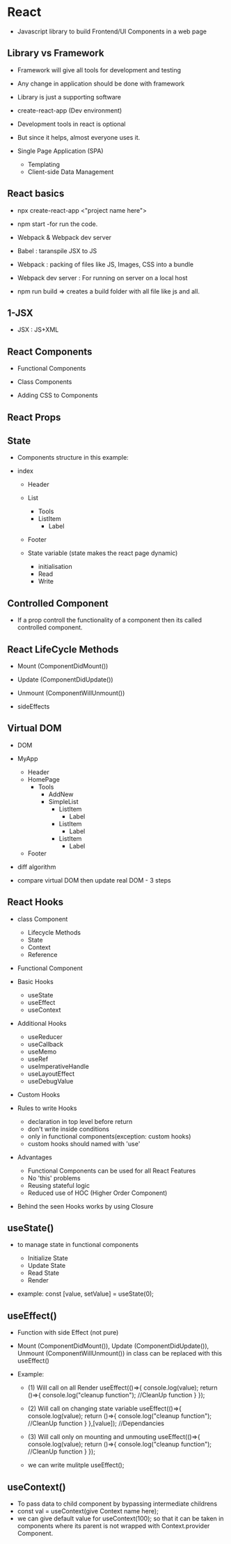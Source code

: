 # React

- Javascript library to build Frontend/UI Components in a web page

## Library vs Framework

- Framework will give all tools for development and testing
- Any change in application should be done with framework
- Library is just a supporting software

- create-react-app (Dev environment)

- Development tools in react is optional
- But since it helps, almost everyone uses it.

- Single Page Application (SPA)
  - Templating
  - Client-side Data Management

## React basics

- npx create-react-app <"project name here">
- npm start -for run the code.

- Webpack & Webpack dev server
- Babel : taranspile JSX to JS
- Webpack : packing of files like JS, Images, CSS into a bundle
- Webpack dev server : For running on server on a local host

- npm run build => creates a build folder with all file like js and all.

## 1-JSX

- JSX : JS+XML

## React Components

- Functional Components
- Class Components

- Adding CSS to Components

## React Props

## State

- Components structure in this example:
- index

  - Header
  - List
    - Tools
    - ListItem
      - Label
  - Footer

  - State variable (state makes the react page dynamic)
    - initialisation
    - Read
    - Write

## Controlled Component

- If a prop controll the functionality of a component then its called controlled component.

## React LifeCycle Methods

- Mount (ComponentDidMount())
- Update (ComponentDidUpdate())
- Unmount (ComponentWillUnmount())

- sideEffects

## Virtual DOM

- DOM
- MyApp

  - Header
  - HomePage
    - Tools
      - AddNew
      - SimpleList
        - ListItem
          - Label
        - ListItem
          - Label
        - ListItem
          - Label
  - Footer

- diff algorithm
- compare virtual DOM then update real DOM - 3 steps

## React Hooks

- class Component
  - Lifecycle Methods
  - State
  - Context
  - Reference
- Functional Component

- Basic Hooks
  - useState
  - useEffect
  - useContext
- Additional Hooks
  - useReducer
  - useCallback
  - useMemo
  - useRef
  - useImperativeHandle
  - useLayoutEffect
  - useDebugValue
- Custom Hooks

- Rules to write Hooks

  - declaration in top level before return
  - don't write inside conditions
  - only in functional components(exception: custom hooks)
  - custom hooks should named with 'use'

- Advantages
  - Functional Components can be used for all React Features
  - No 'this' problems
  - Reusing stateful logic
  - Reduced use of HOC (Higher Order Component)
- Behind the seen Hooks works by using Closure

## useState()

- to manage state in functional components

  - Initialize State
  - Update State
  - Read State
  - Render

- example: const [value, setValue] = useState(0);

## useEffect()

- Function with side Effect (not pure)
- Mount (ComponentDidMount()), Update (ComponentDidUpdate()), Unmount (ComponentWillUnmount()) in class can be replaced with this useEffect()

- Example:
  - (1) Will call on all Render
  useEffect(()=>{
  console.log(value);
  return ()=>{
  console.log("cleanup function");    //CleanUp function
  }
  });

  - (2) Will call on changing state variable
  useEffect(()=>{
  console.log(value);
  return ()=>{
  console.log("cleanup function");    //CleanUp function
  }
  },[value]); //Dependancies

  - (3) Will call only on mounting and unmouting
  useEffect(()=>{
  console.log(value);
  return ()=>{
  console.log("cleanup function");    //CleanUp function
  }
  });

  - we can write mulitple useEffect();

## useContext()

- To pass data to child component by bypassing intermediate childrens
- const val = useContext(give Context name here);
- we can give default value for useContext(100); so that it can be taken in components where its parent is not wrapped with Context.provider Component.

